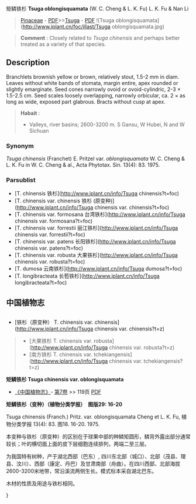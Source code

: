 矩鳞铁杉 **Tsuga oblongisquamata** (W. C. Cheng & L. K. Fu) L. K. Fu & Nan Li

> [Pinaceae](http://www.iplant.cn/info/Pinaceae?t=foc) - [PDF](http://www.iplant.cn/foc/pdf/Pinaceae.pdf)>>[Tsuga](http://www.iplant.cn/info/Tsuga?t=foc) - [PDF](http://www.iplant.cn/foc/pdf/Tsuga.pdf)
![Tsuga oblongisquamata](http://www.iplant.cn/foc/illast/Tsuga oblongisquamata.jpg)

> **Comment** : 
> Closely related to *Tsuga chinensis* and perhaps better treated as a variety of that species.

## Description

Branchlets brownish yellow or brown, relatively stout, 1.5-2 mm in diam. Leaves without white bands of stomata, margin entire, apex rounded or slightly emarginate. Seed cones narrowly ovoid or ovoid-cylindric, 2-3 ×  1.5-2.5 cm. Seed scales loosely overlapping, narrowly orbicular, ca. 2 ×  as long as wide, exposed part glabrous. Bracts without cusp at apex.

> **Habait** : 
>*  Valleys, river basins; 2600-3200 m. S Gansu, W Hubei, N and W Sichuan

### Synonym
*Tsuga chinensis* (Franchet) E. Pritzel var. *oblongisquamata* W. C. Cheng & L. K. Fu in W. C. Cheng & al., Acta Phytotax. Sin. 13(4): 83. 1975.

### Parsublist

* [T.  chinensis  铁杉](http://www.iplant.cn/info/Tsuga chinensis?t=foc)
* [T.  chinensis var. chinensis  铁杉 (原变种)](http://www.iplant.cn/info/Tsuga chinensis var. chinensis?t=foc)
* [T.  chinensis var. formosana  台湾铁杉](http://www.iplant.cn/info/Tsuga chinensis var. formosana?t=foc)
* [T.  chinensis var. forrestii  丽江铁杉](http://www.iplant.cn/info/Tsuga chinensis var. forrestii?t=foc)
* [T.  chinensis var. patens  长阳铁杉](http://www.iplant.cn/info/Tsuga chinensis var. patens?t=foc)
* [T.  chinensis var. robusta  大果铁杉](http://www.iplant.cn/info/Tsuga chinensis var. robusta?t=foc)
* [T.  dumosa  云南铁杉](http://www.iplant.cn/info/Tsuga dumosa?t=foc)
* [T.  longibracteata  长苞铁杉](http://www.iplant.cn/info/Tsuga longibracteata?t=foc)

## 中国植物志

## 
* [铁杉（原变种）  T.  chinensis var. chinensis](http://www.iplant.cn/info/Tsuga chinensis var. chinensis?t=z)
> * [大果铁杉  T.  chinensis var. robusta](http://www.iplant.cn/info/Tsuga chinensis var. robusta?t=z)
> * [南方铁杉  T.  chinensis var. tchekiangensis](http://www.iplant.cn/info/Tsuga chinensis var. tchekiangensis?t=z)

**矩鳞铁杉 Tsuga chinensis var. oblongisquamata**

* [《中国植物志》](http://www.iplant.cn/frps)- [第7卷](http://www.iplant.cn/frps/vol/7) >> 119页 [PDF](http://www.iplant.cn/frps/pdf/7/119b.pdf)

**矩鳞铁杉（变种）（植物分类学报）　图版29: 16-20**

Tsuga chinensis (Franch.) Pritz. var. oblongisquamata Cheng et L. K. Fu, 植物分类学报 13(4): 83. 图18. 16-20. 1975.

本变种与铁杉（原变种）的区别在于球果中部的种鳞矩圆形，鳞背外露出部分通常较长；叶的横切面上面的皮下层细胞连续排列，两端二至三层。

为我国特有树种，产于湖北西部（巴东）, 四川东北部（城口）、北部（茂县、理县、汶川）、西部（康定、丹巴）及甘肃南部（舟曲）。在四川西部、北部海拔2600-3200米地带，常沿溪流两侧生长。模式标本采自湖北巴东。

木材的性质及用途与铁杉相同。

}
